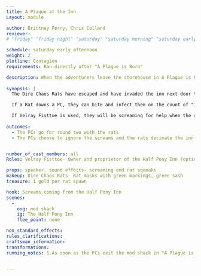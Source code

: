 ```yaml
---
title: A Plague at the Inn
Layout: module

author: Brittney Perry, Chris Colland
reviewer: 
# "friday" "friday night" "saturday" "saturday morning" "saturday early afternoon" "saturday early evening" "saturday night" "reaction" "tavern setup" "townsfolk" "randoms"

schedule: saturday early afternoon
weight: 2
plotline: Contagion
requirements: Ran directly after "A Plague is Born"

description: When the adventurers leave the storehouse in A Plague is Born, they can hear screams coming from the inn next door. They can choose to investigate or not.
 
synopsis: |
  The Dire Chaos Rats have escaped and have invaded the inn next door to the storehouse. Screams of the patrons can be heard as soon as the adventurers exit the storehouse. This is round two with the rats.

  If a Rat downs a PC, they can bite and infect them on the count of "I infect you one, I infect you two, I infect you three." The PC will then become Infected (see running notes). There needs to be approximately 30 Dire Chaos Rat spawns. These rats, unlike their just born counterparts, will target, attack, and infect every adventurer they can.

  If Velray Fisttoe is used, they will be screaming for help when the adventurers exit the storehouse, and will thank the adventurers profusely after they clear out the rats from their inn.
    
outcomes: 
  - The PCs go for round two with the rats
  - The PCs choose to ignore the screams and the rats decimate the inn ("The Plague is Upon You" can be ran)


number_of_cast_members: all
Roles: Velray Fisttoe- Owner and proprietor of the Half Pony Inn (optional), Dire Chaos Rats (approximately 30 spawns)

props: speaker, sound effects- screaming and rat squeaks
makeup: Dire Chaos Rats- Rat masks with green markings, green sash
treasure: 1 gold per rat spawn

hook: Screams coming from the Half Pony Inn
scenes: 
  - 
    oog: mod shack
    ig: The Half Pony Inn
    flee_point: none 

non_standard_effects: 
rules_clarifications: 
craftsman_information: 
transformations: 
running_notes: 1.As soon as the PCs exit the mod shack in "A Plague is Born", inform them that they can hear panicked screaming coming from the inn directly next door, ask what they do. 2.Infection, Some creatures have the ability to infect helpless victims with material that will turn the person into a version of the creature. Unlike a werewolf or vampire curse, this is only a physical transformation of the victim’s body. Players will be told of specific triggers if necessary. Victims will lose all memory of their former lives, and the player must follow the commands they are given by the Monster Master until the character is slain. The character may then be killed and then given a Life spell and be cured of the infection. If the player dies the spirit may then proceed to the Healers’ Guild to be resurrected as normal. Infection is done just as a Killing Blow, with a count of “I infect you 1, I infect you 2, I infect you 3.”


---
```

